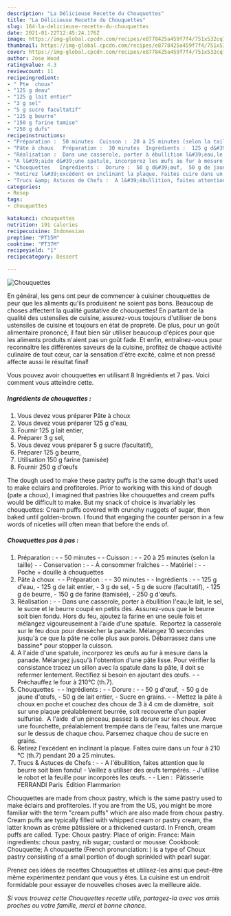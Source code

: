 ```yaml
---
description: "La Délicieuse Recette du Chouquettes"
title: "La Délicieuse Recette du Chouquettes"
slug: 164-la-delicieuse-recette-du-chouquettes
date: 2021-01-22T12:45:24.176Z
image: https://img-global.cpcdn.com/recipes/e8778425a459f7f4/751x532cq70/chouquettes-photo-principale-de-la-recette.jpg
thumbnail: https://img-global.cpcdn.com/recipes/e8778425a459f7f4/751x532cq70/chouquettes-photo-principale-de-la-recette.jpg
cover: https://img-global.cpcdn.com/recipes/e8778425a459f7f4/751x532cq70/chouquettes-photo-principale-de-la-recette.jpg
author: Jose Wood
ratingvalue: 4.3
reviewcount: 11
recipeingredient:
- " Pte  choux"
- "125 g deau"
- "125 g lait entier"
- "3 g sel"
- "5 g sucre facultatif"
- "125 g beurre"
- "150 g farine tamise"
- "250 g dufs"
recipeinstructions:
- "Préparation :  50 minutes  Cuisson :  20 à 25 minutes (selon la taille)  Conservation :  À consommer fraîches  Matériel :  Poche + douille à chouquettes"
- "Pâte à choux   Préparation :  30 minutes  Ingrédients :  125 g d&#39;eau, 125 g de lait entier, 3 g de sel, 5 g de sucre (facultatif), 125 g de beurre, 150 g de farine (tamisée), 250 g d&#39;œufs."
- "Réalisation :  Dans une casserole, porter à ébullition l&#39;eau,le lait, le sel, le sucre et le beurre coupé en petits dès. Assurez-vous que le beurre soit bien fondu. Hors du feu, ajoutez la farine en une seule fois et mélangez vigoureusement à l&#39;aide d&#39;une spatule.  Reportez la casserole sur le feu doux pour dessécher la panade. Mélangez 10 secondes jusqu&#39;à ce que la pâte ne colle plus aux parois. Débarrassez dans une bassine* pour stopper la cuisson."
- "A l&#39;aide d&#39;une spatule, incorporez les œufs au fur à mesure dans la panade. Mélangez jusqu&#39;à l&#39;obtention d&#39;une pâte lisse. Pour vérifier la consistance tracez un sillon avec la spatule dans la pâte, il doit se refermer lentement. Rectifiez si besoin en ajoutant des œufs.  Préchauffez le four à 210°C (th.7)."
- "Chouquettes   Ingrédients :  Dorure :  50 g d&#39;œuf,  50 g de jaune d&#39;œufs, 50 g de lait entier, Sucre en grains.  Mettez la pâte à choux en poche et couchez des choux de 3 à 4 cm de diamètre,  soit sur une plaque préalablement beurrée, soit recouverte d&#39;un papier sulfurisé.  A l&#39;aide  d&#39;un pinceau, passez la dorure sur les choux. Avec une fourchette, préalablement trempée dans de l&#39;eau, faites une marque sur le dessus de chaque chou. Parsemez chaque chou de sucre en grains."
- "Retirez l&#39;excédent en inclinant la plaque. Faites cuire dans un four à 210 °C (th.7) pendant 20 a 25 minutes."
- "Trucs &amp; Astuces de Chefs :  A l&#39;ébullition, faites attention que le beurre soit bien fondu! Veillez a utiliser des œufs tempérés. J&#39;utilise le robot et la feuille pour incorporés les œufs.  Lien :  Pâtisserie FERRANDI Paris  Édition Flammarion"
categories:
- Resep
tags:
- chouquettes

katakunci: chouquettes 
nutrition: 191 calories
recipecuisine: Indonesian
preptime: "PT15M"
cooktime: "PT37M"
recipeyield: "1"
recipecategory: Dessert

---
```



![Chouquettes](https://img-global.cpcdn.com/recipes/e8778425a459f7f4/751x532cq70/chouquettes-photo-principale-de-la-recette.jpg)

En général, les gens ont peur de commencer à cuisiner chouquettes de peur que les aliments qu'ils produisent ne soient pas bons. Beaucoup de choses affectent la qualité gustative de chouquettes! En partant de la qualité des ustensiles de cuisine, assurez-vous toujours d'utiliser de bons ustensiles de cuisine et toujours en état de propreté. De plus, pour un goût alimentaire prononcé, il faut bien sûr utiliser beaucoup d'épices pour que les aliments produits n'aient pas un goût fade. Et enfin, entraînez-vous pour reconnaître les différentes saveurs de la cuisine, profitez de chaque activité culinaire de tout cœur, car la sensation d'être excité, calme et non pressé affecte aussi le résultat final!

<!--inarticleads1-->

Vous pouvez avoir chouquettes en utilisant 8 Ingrédients et 7 pas. Voici comment vous atteindre cette.

##### Ingrédients de chouquettes :

1. Vous devez vous préparer  Pâte à choux
1. Vous devez vous préparer 125 g d&#39;eau,
1. Fournir 125 g lait entier,
1. Préparer 3 g sel,
1. Vous devez vous préparer 5 g sucre (facultatif),
1. Préparer 125 g beurre,
1. Utilisation 150 g farine (tamisée)
1. Fournir 250 g d&#39;œufs


The dough used to make these pastry puffs is the same dough that&#39;s used to make eclairs and profiteroles. Prior to working with this kind of dough (pate a choux), I imagined that pastries like chouquettes and cream puffs would be difficult to make. But my snack of choice is invariably les chouquettes: Cream puffs covered with crunchy nuggets of sugar, then baked until golden-brown. I found that engaging the counter person in a few words of niceties will often mean that before the ends of. 

<!--inarticleads2-->

##### Chouquettes pas à pas :

1. Préparation : -  - 50 minutes -  - Cuisson : -  - 20 à 25 minutes (selon la taille) -  - Conservation : -  - À consommer fraîches -  - Matériel : -  - Poche + douille à chouquettes
1. Pâte à choux  -  - Préparation : -  - 30 minutes -  - Ingrédients : -  - 125 g d&#39;eau, - 125 g de lait entier, - 3 g de sel, - 5 g de sucre (facultatif), - 125 g de beurre, - 150 g de farine (tamisée), - 250 g d&#39;œufs.
1. Réalisation : -  - Dans une casserole, porter à ébullition l&#39;eau,le lait, le sel, le sucre et le beurre coupé en petits dès. Assurez-vous que le beurre soit bien fondu. Hors du feu, ajoutez la farine en une seule fois et mélangez vigoureusement à l&#39;aide d&#39;une spatule.  Reportez la casserole sur le feu doux pour dessécher la panade. Mélangez 10 secondes jusqu&#39;à ce que la pâte ne colle plus aux parois. Débarrassez dans une bassine* pour stopper la cuisson.
1. A l&#39;aide d&#39;une spatule, incorporez les œufs au fur à mesure dans la panade. Mélangez jusqu&#39;à l&#39;obtention d&#39;une pâte lisse. Pour vérifier la consistance tracez un sillon avec la spatule dans la pâte, il doit se refermer lentement. Rectifiez si besoin en ajoutant des œufs. -  - Préchauffez le four à 210°C (th.7).
1. Chouquettes  -  - Ingrédients : -  - Dorure : -  - 50 g d&#39;œuf,  - 50 g de jaune d&#39;œufs, - 50 g de lait entier, - Sucre en grains. -  - Mettez la pâte à choux en poche et couchez des choux de 3 à 4 cm de diamètre,  soit sur une plaque préalablement beurrée, soit recouverte d&#39;un papier sulfurisé.  A l&#39;aide  d&#39;un pinceau, passez la dorure sur les choux. Avec une fourchette, préalablement trempée dans de l&#39;eau, faites une marque sur le dessus de chaque chou. Parsemez chaque chou de sucre en grains.
1. Retirez l&#39;excédent en inclinant la plaque. Faites cuire dans un four à 210 °C (th.7) pendant 20 a 25 minutes.
1. Trucs &amp; Astuces de Chefs : -  - A l&#39;ébullition, faites attention que le beurre soit bien fondu! - Veillez a utiliser des œufs tempérés. - J&#39;utilise le robot et la feuille pour incorporés les œufs. -  - Lien :  Pâtisserie FERRANDI Paris  Édition Flammarion


Chouquettes are made from choux pastry, which is the same pastry used to make éclairs and profiteroles. If you are from the US, you might be more familiar with the term &#34;cream puffs&#34; which are also made from choux pastry. Cream puffs are typically filled with whipped cream or pastry cream, the latter known as crème pâtissière or a thickened custard. In French, cream puffs are called. Type: Choux pastry: Place of origin: France: Main ingredients: choux pastry, nib sugar; custard or mousse: Cookbook: Chouquette; A chouquette (French pronunciation: ) is a type of Choux pastry consisting of a small portion of dough sprinkled with pearl sugar. 

<!--inarticleads1-->

<p>
Prenez ces idées de recettes Chouquettes et utilisez-les ainsi que peut-être même expérimentez pendant que vous y êtes. La cuisine est un endroit formidable pour essayer de nouvelles choses avec la meilleure aide.
</p>

<p>
<i>Si vous trouvez cette Chouquettes recette utile, partagez-la avec vos amis proches ou votre famille, merci et bonne chance.</i>
</p>
